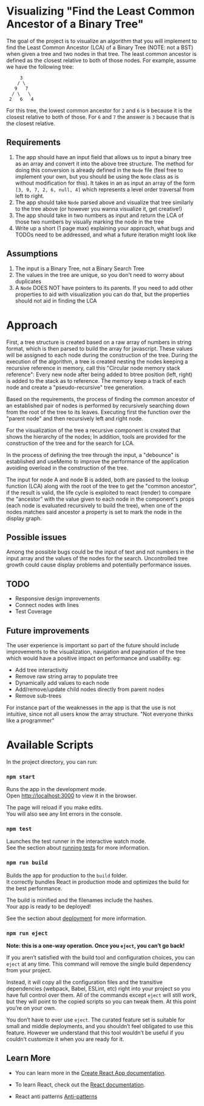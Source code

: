 # Visualizing "Find the Least Common Ancestor of a Binary Tree"

The goal of the project is to visualize an algorithm that you will implement to find the Least Common Ancestor (LCA) of a Binary Tree (NOTE: not a BST) when given a tree and two nodes in that tree. The least common ancestor is defined as the closest relative to both of those nodes. For example, assume we have the following tree:

```
     3
    / \
   9   7
  / \   \
 2   6   4
```

For this tree, the lowest common ancestor for `2` and `6` is `9` because it is the closest relative to both of those. For `6` and `7` the answer is `3` because that is the closest relative.

## Requirements

1. The app should have an input field that allows us to input a binary tree as an array and convert it into the above tree structure. The method for doing this conversion is already defined in the `Node` file (feel free to implement your own, but you should be using the `Node` class as is without modification for this). It takes in an as input an array of the form `[3, 9, 7, 2, 6, null, 4]` which represents a level order traversal from left to right.
2. The app should take `Node` parsed above and visualize that tree similarly to the tree above (or however you wanna visualize it, get creative!)
3. The app should take in two numbers as input and return the LCA of those two numbers by visually marking the node in the tree
4. Write up a short (1 page max) explaining your approach, what bugs and TODOs need to be addressed, and what a future iteration might look like

## Assumptions

1. The input is a Binary Tree, not a Binary Search Tree
2. The values in the tree are unique, so you don't need to worry about duplicates
3. A `Node` DOES NOT have pointers to its parents. If you need to add other properties to aid with visualization you can do that, but the properties should not aid in finding the LCA

# Approach

First, a tree structure is created based on a raw array of numbers in string format, which is then parsed to build the array for javascript.
These values will be assigned to each node during the construction of the tree. During the execution of the algorithm, a tree is created nesting the nodes keeping a recursive reference in memory, call this "Circular node memory stack reference": Every new node after being added to btree position (left, right) is added to the stack as to reference. The memory keep a track of each node and create a "pseudo-recursive" tree generation.

Based on the requirements, the process of finding the common ancestor of an established pair of nodes is performed by recursively searching down from the root of the tree to its leaves. Executing first the function over the "parent node" and then recursively left and right node.

For the visualization of the tree a recursive component is created that shows the hierarchy of the nodes; In addition, tools are provided for the construction of the tree and for the search for LCA.

In the process of defining the tree through the input, a "debounce" is established and useMemo to improve the performance of the application avoiding overload in the construction of the tree.

The input for node A and node B is added, both are passed to the lookup function (LCA) along with the root of the tree to get the "common ancestor", if the result is valid, the life cycle is exploited to react (render) to compare the "ancestor" with the value given to each node in the component's props (each node is evaluated recursively to build the tree), when one of the nodes matches said ancestor a property is set to mark the node in the display graph.

## Possible issues

Among the possible bugs could be the input of text and not numbers in the input array and the values of the nodes for the search.
Uncontrolled tree growth could cause display problems and potentially performance issues.

## TODO

* Responsive design improvements
* Connect nodes with lines
* Test Coverage

## Future improvements

The user experience is important so part of the future should include improvements to the visualization, navigation and pagination of the tree which would have a positive impact on performance and usability.
eg:

* Add tree interactivity
* Remove raw string array to populate tree
* Dynamically add values to each node
* Add/remove/update child nodes directly from parent nodes
* Remove sub-trees

For instance part of the weaknesses in the app is that the use is not intuitive, since not all users know the array structure.
"Not everyone thinks like a programmer"

# Available Scripts

In the project directory, you can run:

### `npm start`

Runs the app in the development mode.\
Open [http://localhost:3000](http://localhost:3000) to view it in the browser.

The page will reload if you make edits.\
You will also see any lint errors in the console.

### `npm test`

Launches the test runner in the interactive watch mode.\
See the section about [running tests](https://facebook.github.io/create-react-app/docs/running-tests) for more information.

### `npm run build`

Builds the app for production to the `build` folder.\
It correctly bundles React in production mode and optimizes the build for the best performance.

The build is minified and the filenames include the hashes.\
Your app is ready to be deployed!

See the section about [deployment](https://facebook.github.io/create-react-app/docs/deployment) for more information.

### `npm run eject`

**Note: this is a one-way operation. Once you `eject`, you can’t go back!**

If you aren’t satisfied with the build tool and configuration choices, you can `eject` at any time. This command will remove the single build dependency from your project.

Instead, it will copy all the configuration files and the transitive dependencies (webpack, Babel, ESLint, etc) right into your project so you have full control over them. All of the commands except `eject` will still work, but they will point to the copied scripts so you can tweak them. At this point you’re on your own.

You don’t have to ever use `eject`. The curated feature set is suitable for small and middle deployments, and you shouldn’t feel obligated to use this feature. However we understand that this tool wouldn’t be useful if you couldn’t customize it when you are ready for it.

## Learn More

* You can learn more in the [Create React App documentation](https://facebook.github.io/create-react-app/docs/getting-started).

* To learn React, check out the [React documentation](https://reactjs.org/).

* React anti patterns [Anti-patterns](https://oozou.com/blog/6-react-anti-patterns-to-avoid-206)
